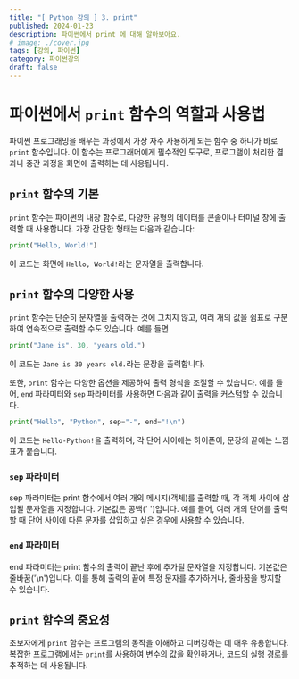 ```yaml
---
title: "[ Python 강의 ] 3. print"
published: 2024-01-23
description: 파이썬에서 print 에 대해 알아보아요.
# image: ./cover.jpg
tags: [강의, 파이썬]
category: 파이썬강의
draft: false
---
```


# 파이썬에서 `print` 함수의 역할과 사용법

파이썬 프로그래밍을 배우는 과정에서 가장 자주 사용하게 되는 함수 중 하나가 바로 `print` 함수입니다. 
이 함수는 프로그래머에게 필수적인 도구로, 프로그램이 처리한 결과나 중간 과정을 화면에 출력하는 데 사용됩니다.

## `print` 함수의 기본

`print` 함수는 파이썬의 내장 함수로, 다양한 유형의 데이터를 콘솔이나 터미널 창에 출력할 때 사용합니다. 가장 간단한 형태는 다음과 같습니다:

```python
print("Hello, World!")
```

이 코드는 화면에 `Hello, World!`라는 문자열을 출력합니다.

## `print` 함수의 다양한 사용

`print` 함수는 단순히 문자열을 출력하는 것에 그치지 않고, 여러 개의 값을 쉼표로 구분하여 연속적으로 출력할 수도 있습니다. 예를 들면

```python
print("Jane is", 30, "years old.")
```

이 코드는 `Jane is 30 years old.`라는 문장을 출력합니다.

또한, `print` 함수는 다양한 옵션을 제공하여 출력 형식을 조절할 수 있습니다. 예를 들어, `end` 파라미터와 `sep` 파라미터를 사용하면 다음과 같이 출력을 커스텀할 수 있습니다.

```python
print("Hello", "Python", sep="-", end="!\n")
```

이 코드는 `Hello-Python!`을 출력하며, 각 단어 사이에는 하이픈이, 문장의 끝에는 느낌표가 붙습니다.

### `sep` 파라미터
sep 파라미터는 print 함수에서 여러 개의 메시지(객체)를 출력할 때, 각 객체 사이에 삽입될 문자열을 지정합니다. 기본값은 공백(' ')입니다. 예를 들어, 여러 개의 단어를 출력할 때 단어 사이에 다른 문자를 삽입하고 싶은 경우에 사용할 수 있습니다.

### `end` 파라미터
end 파라미터는 print 함수의 출력이 끝난 후에 추가될 문자열을 지정합니다. 기본값은 줄바꿈('\n')입니다. 이를 통해 출력의 끝에 특정 문자를 추가하거나, 줄바꿈을 방지할 수 있습니다.

## `print` 함수의 중요성

초보자에게 `print` 함수는 프로그램의 동작을 이해하고 디버깅하는 데 매우 유용합니다. 
복잡한 프로그램에서는 `print`를 사용하여 변수의 값을 확인하거나, 코드의 실행 경로를 추적하는 데 사용됩니다.